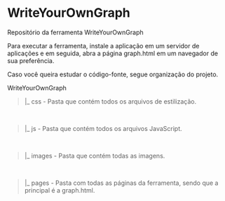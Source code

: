 # WriteYourOwnGraph
Repositório da ferramenta WriteYourOwnGraph

Para executar a ferramenta, instale a aplicação em um servidor de aplicações e em seguida, abra a página graph.html em um navegador de sua preferência.

Caso você queira estudar o código-fonte, segue organização do projeto.

WriteYourOwnGraph

<blockquote>|_ css - Pasta que contém todos os arquivos de estilização.</blockquote><br/>
<blockquote>|_ js - Pasta que contém todos os arquivos JavaScript.</blockquote><br/>
<blockquote>|_ images - Pasta que contém todas as imagens.</blockquote><br/>
<blockquote>|_ pages - Pasta com todas as páginas da ferramenta, sendo que a principal é a graph.html.</blockquote><br/>
